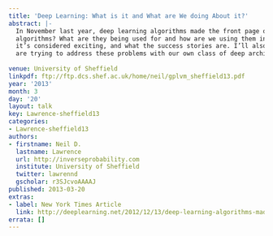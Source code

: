 ```yaml
---
title: 'Deep Learning: What is it and What are We doing About it?'
abstract: |-
  In November last year, deep learning algorithms made the front page of the New York Times. What’s special about these learning 
  algorithms? What are they being used for and how are we using them in Sheffield? In this talk I’ll explain what deep learning is, why 
  it’s considered exciting, and what the success stories are. I’ll also explain what the problems with these learning systems and how we 
  are trying to address these problems with our own class of deep architectures been developed in our group in Sheffield.
  
venue: University of Sheffield
linkpdf: ftp://ftp.dcs.shef.ac.uk/home/neil/gplvm_sheffield13.pdf
year: '2013'
month: 3
day: '20'
layout: talk
key: Lawrence-sheffield13
categories:
- Lawrence-sheffield13
authors:
- firstname: Neil D.
  lastname: Lawrence
  url: http://inverseprobability.com
  institute: University of Sheffield
  twitter: lawrennd
  gscholar: r3SJcvoAAAAJ
published: 2013-03-20
extras:
- label: New York Times Article
  link: http://deeplearning.net/2012/12/13/deep-learning-algorithms-made-front-page-on-new-york-times/
errata: []
---
```

